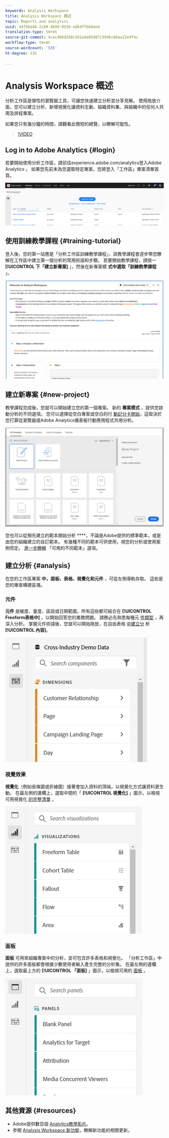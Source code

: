 ```yaml
---
keywords: Analysis Workspace
title: Analysis Workspace 概述
topic: Reports and analytics
uuid: 4df6be48-2c88-4b9d-9536-ed64ffbb6ee4
translation-type: tm+mt
source-git-commit: 4cacd06d268c501ade05487c594bc68aa22e9f4c
workflow-type: tm+mt
source-wordcount: '535'
ht-degree: 13%

---
```



# Analysis Workspace 概述

分析工作區是彈性的瀏覽器工具，可讓您快速建立分析並分享見解。 使用拖放介面，您可以建立分析、新增視覺化讓資料生動、組織資料集、與組織中的任何人共用及排程專案。

如果您只有幾分鐘的時間，請觀看此簡短的總覽，以瞭解可能性。

>[!VIDEO](https://video.tv.adobe.com/v/26266/?quality=12&learn=on)

## Log in to Adobe Analytics {#login}

若要開始使用分析工作區，請前往experience.adobe.com/analytics登入Adobe Analytics [](http://experience.adobe.com/analytics)。 如果您先前未為您選取特定專案，您將登入「工作區」專案清單首頁。

![](assets/login-analytics.png)

## 使用訓練教學課程 {#training-tutorial}

登入後，您的第一站應是「分析工作區訓練教學課程」，該教學課程會逐步帶您瞭解在工作區中建立第一個分析的常用術語和步驟。 若要開始教學課程，請按一 **[!UICONTROL 下「建立新專案]** 」，然後在新專案模 **式中選取「訓練教學課程** 」。

![](assets/training-tutorial.png)

## 建立新專案 {#new-project}

教學課程完成後，您就可以開始建立您的第一個專案。 新的 **專案模式** ，提供您啟動分析的不同選項。 您可以選擇從空白專案或空白的行 [動記分卡開始](https://docs.adobe.com/content/help/zh-Hant/analytics/analyze/mobapp/curator.translate.html)，這取決於您打算從瀏覽器或Adobe Analytics儀表板行動應用程式共用分析。

![](assets/create-new-project.png)

您也可以從預先建立的範本開始分析 ****，不論是Adobe提供的標準範本，或是由您的組織建立的自訂範本。 有幾種不同的範本可供使用，視您的分析或使用案例而定。 [進一步瞭解](https://docs.adobe.com/content/help/zh-Hant/analytics/analyze/analysis-workspace/build-workspace-project/starter-projects.html) 「可用的不同範本」選項。

## 建立分析 {#analysis}

在您的工作區專案 **中，面板、表格、視覺化和元件** ，可從左側導軌存取。 這些是您的專案構建區塊。

### 元件

**元件** 是維度、量度、區段或日期範圍，所有這些都可結合在 **[!UICONTROL Freeform表格中]** ，以開始回答您的業務問題。 請務必先熟悉每種元 [件類型](https://docs.adobe.com/content/help/zh-Hant/analytics/analyze/analysis-workspace/components/analysis-workspace-components.html) ，再深入分析。 掌握元件術語後，您就可以開始拖放，在自由表格 [中建立分](https://docs.adobe.com/content/help/en/analytics/analyze/analysis-workspace/build-workspace-project/t-freeform-project.html) 析 **[!UICONTROL 內容]**。

![](assets/build-components.png)

### 視覺效果

**視覺化**（例如長條圖或折線圖）接著會加入資料的頂端，以視覺化方式讓資料更生動。 在最左側的邊欄上，選取中間的「 **[!UICONTROL 視覺化]** 」圖示，以檢視可用視覺化 [的完整清單](https://docs.adobe.com/content/help/zh-Hant/analytics/analyze/analysis-workspace/visualizations/freeform-analysis-visualizations.html) 。

![](assets/build-visualizations.png)

### 面板

**面板** 可用來組織專案中的分析，並可包含許多表格和視覺化。 「分析工作區」中提供的許多面板都會根據少數使用者輸入產生完整的分析集。 在最左側的邊欄上，選取最上方的 **[!UICONTROL 「面板]** 」圖示，以檢視可用的 [面板](https://docs.adobe.com/content/help/en/analytics/analyze/analysis-workspace/panels/panels.html) 。

![](assets/build-panels.png)

## 其他資源 {#resources}

* Adobe提供數百個 [Analytics教學影片](https://docs.adobe.com/content/help/zh-Hant/analytics-learn/tutorials/overview.html)。
* 參閱 [Analysis Workspace 新功能](/help/analyze/analysis-workspace/new-features-in-analysis-workspace.md)，瞭解新功能的相關更新。
